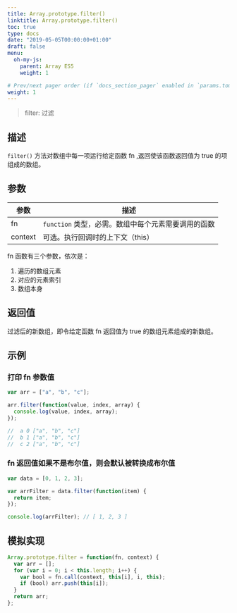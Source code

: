```yaml
---
title: Array.prototype.filter()
linktitle: Array.prototype.filter()
toc: true
type: docs
date: "2019-05-05T00:00:00+01:00"
draft: false
menu:
  oh-my-js:
    parent: Array ES5
    weight: 1

# Prev/next pager order (if `docs_section_pager` enabled in `params.toml`)
weight: 1
---
```


> filter: 过滤

## 描述

`filter()` 方法对数组中每一项运行给定函数 fn ,返回使该函数返回值为 true 的项组成的数组。

## 参数

| 参数    | 描述                                                |
| ------- | --------------------------------------------------- |
| fn      | `function` 类型，必需。数组中每个元素需要调用的函数 |
| context | 可选。执行回调时的上下文（this）                    |

fn 函数有三个参数，依次是：

1. 遍历的数组元素
2. 对应的元素索引
3. 数组本身

## 返回值

过滤后的新数组，即令给定函数 fn 返回值为 true 的数组元素组成的新数组。

## 示例

### 打印 fn 参数值

```js
var arr = ["a", "b", "c"];

arr.filter(function(value, index, array) {
  console.log(value, index, array);
});

//  a 0 ["a", "b", "c"]
//  b 1 ["a", "b", "c"]
//  c 2 ["a", "b", "c"]
```

### fn 返回值如果不是布尔值，则会默认被转换成布尔值

```js
var data = [0, 1, 2, 3];

var arrFilter = data.filter(function(item) {
  return item;
});

console.log(arrFilter); // [ 1, 2, 3 ]
```

## 模拟实现

```js
Array.prototype.filter = function(fn, context) {
  var arr = [];
  for (var i = 0; i < this.length; i++) {
    var bool = fn.call(context, this[i], i, this);
    if (bool) arr.push(this[i]);
  }
  return arr;
};
```
